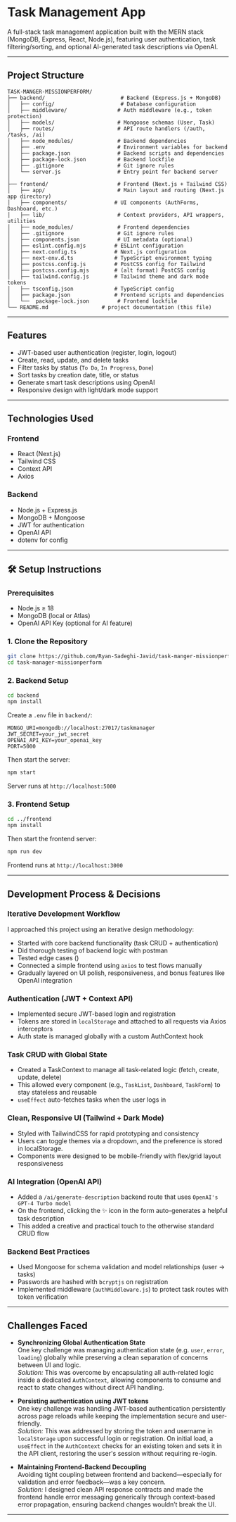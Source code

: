 # Task Management App

A full-stack task management application built with the MERN stack (MongoDB, Express, React, Node.js), featuring user authentication, task filtering/sorting, and optional AI-generated task descriptions via OpenAI.

---

## Project Structure
```
TASK-MANGER-MISSIONPERFORM/
├── backend/                        # Backend (Express.js + MongoDB)
│   ├── config/                     # Database configuration
│   ├── middleware/                # Auth middleware (e.g., token protection)
│   ├── models/                    # Mongoose schemas (User, Task)
│   ├── routes/                    # API route handlers (/auth, /tasks, /ai)
│   ├── node_modules/              # Backend dependencies
│   ├── .env                       # Environment variables for backend
│   ├── package.json               # Backend scripts and dependencies
│   ├── package-lock.json          # Backend lockfile
│   ├── .gitignore                 # Git ignore rules
│   └── server.js                  # Entry point for backend server
│
├── frontend/                      # Frontend (Next.js + Tailwind CSS)
│   ├── app/                       # Main layout and routing (Next.js app directory)
│   ├── components/               # UI components (AuthForms, Dashboard, etc.)
│   ├── lib/                       # Context providers, API wrappers, utilities
│   ├── node_modules/              # Frontend dependencies
│   ├── .gitignore                 # Git ignore rules
│   ├── components.json            # UI metadata (optional)
│   ├── eslint.config.mjs         # ESLint configuration
│   ├── next.config.ts            # Next.js configuration
│   ├── next-env.d.ts             # TypeScript environment typing
│   ├── postcss.config.js         # PostCSS config for Tailwind
│   ├── postcss.config.mjs        # (alt format) PostCSS config
│   ├── tailwind.config.js        # Tailwind theme and dark mode tokens
│   ├── tsconfig.json             # TypeScript config
│   ├── package.json              # Frontend scripts and dependencies
│   └──  package-lock.json         # Frontend lockfile
└── README.md                 # project documentation (this file)
```
---

## Features

- JWT-based user authentication (register, login, logout)  
- Create, read, update, and delete tasks  
- Filter tasks by status (`To Do`, `In Progress`, `Done`)  
- Sort tasks by creation date, title, or status  
- Generate smart task descriptions using OpenAI  
- Responsive design with light/dark mode support  

---

## Technologies Used

### Frontend

- React (Next.js)  
- Tailwind CSS  
- Context API  
- Axios  

### Backend

- Node.js + Express.js  
- MongoDB + Mongoose  
- JWT for authentication
- OpenAI API  
- dotenv for config  

---

## 🛠️ Setup Instructions

### Prerequisites

- Node.js ≥ 18  
- MongoDB (local or Atlas)  
- OpenAI API Key (optional for AI feature)

### 1. Clone the Repository

```bash
git clone https://github.com/Ryan-Sadeghi-Javid/task-manger-missionperform.git
cd task-manager-missionperform
```

### 2. Backend Setup

```bash
cd backend
npm install
```

Create a `.env` file in `backend/`:

```
MONGO_URI=mongodb://localhost:27017/taskmanager
JWT_SECRET=your_jwt_secret
OPENAI_API_KEY=your_openai_key
PORT=5000
```

Then start the server:

```bash
npm start
```

Server runs at `http://localhost:5000`

### 3. Frontend Setup

```bash
cd ../frontend
npm install
```

Then start the frontend server:

```bash
npm run dev
```

Frontend runs at `http://localhost:3000`

---

## Development Process & Decisions

### Iterative Development Workflow

I approached this project using an iterative design methodology:


- Started with core backend functionality (task CRUD + authentication)
- Did thorough testing of backend logic with postman
- Tested edge cases ()
- Connected a simple frontend using `axios` to test flows manually  
- Gradually layered on UI polish, responsiveness, and bonus features like OpenAI integration

### Authentication (JWT + Context API)

- Implemented secure JWT-based login and registration
- Tokens are stored in `localStorage` and attached to all requests via Axios interceptors
- Auth state is managed globally with a custom AuthContext hook

### Task CRUD with Global State

- Created a TaskContext to manage all task-related logic (fetch, create, update, delete)
- This allowed every component (e.g., `TaskList`, `Dashboard`, `TaskForm`) to stay stateless and reusable
- `useEffect` auto-fetches tasks when the user logs in

### Clean, Responsive UI (Tailwind + Dark Mode)
- Styled with TailwindCSS for rapid prototyping and consistency
- Users can toggle themes via a dropdown, and the preference is stored in localStorage.
- Components were designed to be mobile-friendly with flex/grid layout responsiveness

### AI Integration (OpenAI API)
- Added a `/ai/generate-description` backend route that uses `OpenAI's GPT-4 Turbo model`
- On the frontend, clicking the ✨ icon in the form auto-generates a helpful task description
- This added a creative and practical touch to the otherwise standard CRUD flow

### Backend Best Practices
- Used Mongoose for schema validation and model relationships (user → tasks)
- Passwords are hashed with `bcryptjs` on registration
- Implemented middleware (`authMiddleware.js`) to protect task routes with token verification

---

## Challenges Faced

- **Synchronizing Global Authentication State**  
  One key challenge was managing authentication state (e.g. `user`, `error`, `loading`) globally while preserving a clean separation of concerns between UI and logic.  
  *Solution:* This was overcome by encapsulating all auth-related logic inside a dedicated `AuthContext`, allowing components to consume and react to state changes without direct API handling.

- **Persisting authentication using JWT tokens**  
  One key challenge was handling JWT-based authentication persistently across page reloads while keeping the implementation secure and user-friendly.  
  *Solution:* This was addressed by storing the token and username in `localStorage` upon successful login or registration. On initial load, a `useEffect` in the `AuthContext` checks for an existing token and sets it in the API client, restoring the user's session without requiring re-login.

- **Maintaining Frontend-Backend Decoupling**  
  Avoiding tight coupling between frontend and backend—especially for validation and error feedback—was a key concern.  
  *Solution:* I designed clean API response contracts and made the frontend handle error messaging generically through context-based error propagation, ensuring backend changes wouldn’t break the UI.

---
